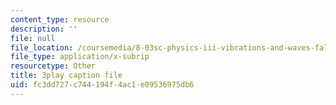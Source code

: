```yaml
---
content_type: resource
description: ''
file: null
file_location: /coursemedia/8-03sc-physics-iii-vibrations-and-waves-fall-2016/fc3dd727c744194f4ac1e09536975db6_VGAlyJ7e0IQ.srt
file_type: application/x-subrip
resourcetype: Other
title: 3play caption file
uid: fc3dd727-c744-194f-4ac1-e09536975db6
---
```

